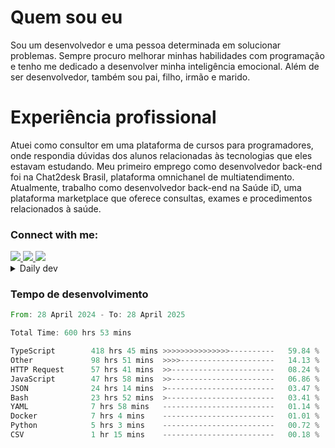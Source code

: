 # Quem sou eu
Sou um desenvolvedor e uma pessoa determinada em solucionar problemas. Sempre procuro melhorar minhas habilidades com programação e tenho me dedicado a desenvolver minha inteligência emocional. Além de ser desenvolvedor, também sou pai, filho, irmão e marido.

# Experiência profissional
Atuei como consultor em uma plataforma de cursos para programadores, onde respondia dúvidas dos alunos relacionadas às tecnologias que eles estavam estudando.
Meu primeiro emprego como desenvolvedor back-end foi na Chat2desk Brasil, plataforma omnichanel de multiatendimento.
Atualmente, trabalho como desenvolvedor back-end na Saúde iD, uma plataforma marketplace que oferece consultas, exames e procedimentos relacionados à saúde.

### Connect with me:
<a href="https://www.linkedin.com/in/theusmoreira" target="_blank" >
<img src="https://img.shields.io/badge/linkedin-%230077B5.svg?&style=for-the-badge&logo=linkedin&logoColor=white ">
</a>
<a href="https://www.instagram.com/matheus.s.moreira/" target="_blank">
<img src="https://img.shields.io/badge/instagram-%23E4405F.svg?&style=for-the-badge&logo=instagram&logoColor=white">
</a>
<a href="mailto:matheussm301@gmail.com"  target="_blank">
<img src="https://img.shields.io/badge/gmail-%23E4405F.svg?&style=for-the-badge&logo=gmail&logoColor=white">
</a>


<details>
  <summary>Daily dev </summary>
<p>
  <a href="https://app.daily.dev/matheussantos"><img src="https://github.com/matheus-santos-moreira/matheus-santos-moreira/blob/master/devcard.svg" width="200" alt="Matheus Santos's Dev Card"/></a>
 </p>
</details>

<h3>Tempo de desenvolvimento</h3>

<!--START_SECTION:waka-->

```rust
From: 28 April 2024 - To: 28 April 2025

Total Time: 600 hrs 53 mins

TypeScript        418 hrs 45 mins >>>>>>>>>>>>>>>----------   59.84 %
Other             98 hrs 51 mins  >>>>---------------------   14.13 %
HTTP Request      57 hrs 41 mins  >>-----------------------   08.24 %
JavaScript        47 hrs 58 mins  >>-----------------------   06.86 %
JSON              24 hrs 14 mins  >------------------------   03.47 %
Bash              23 hrs 52 mins  >------------------------   03.41 %
YAML              7 hrs 58 mins   -------------------------   01.14 %
Docker            7 hrs 4 mins    -------------------------   01.01 %
Python            5 hrs 3 mins    -------------------------   00.72 %
CSV               1 hr 15 mins    -------------------------   00.18 %
```

<!--END_SECTION:waka-->
